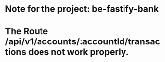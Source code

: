 # Note for the project: be-fastify-bank

# The Route /api/v1/accounts/:accountId/transactions does not work properly.
